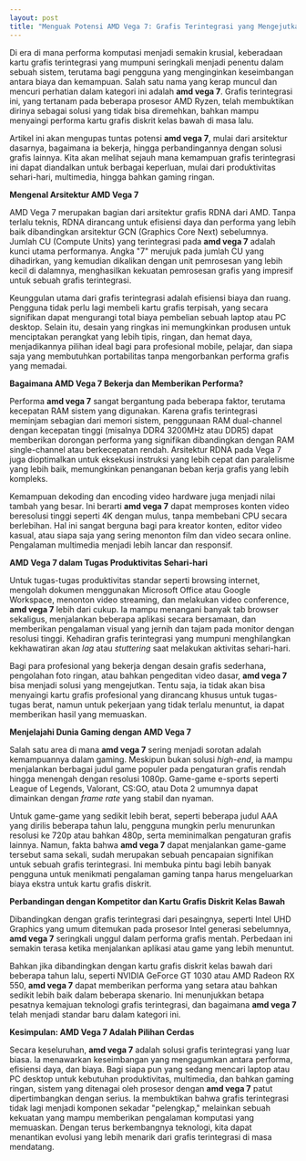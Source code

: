 ```yaml
---
layout: post
title: "Menguak Potensi AMD Vega 7: Grafis Terintegrasi yang Mengejutkan"
---
```


Di era di mana performa komputasi menjadi semakin krusial, keberadaan kartu grafis terintegrasi yang mumpuni seringkali menjadi penentu dalam sebuah sistem, terutama bagi pengguna yang menginginkan keseimbangan antara biaya dan kemampuan. Salah satu nama yang kerap muncul dan mencuri perhatian dalam kategori ini adalah **amd vega 7**. Grafis terintegrasi ini, yang tertanam pada beberapa prosesor AMD Ryzen, telah membuktikan dirinya sebagai solusi yang tidak bisa diremehkan, bahkan mampu menyaingi performa kartu grafis diskrit kelas bawah di masa lalu.

Artikel ini akan mengupas tuntas potensi **amd vega 7**, mulai dari arsitektur dasarnya, bagaimana ia bekerja, hingga perbandingannya dengan solusi grafis lainnya. Kita akan melihat sejauh mana kemampuan grafis terintegrasi ini dapat diandalkan untuk berbagai keperluan, mulai dari produktivitas sehari-hari, multimedia, hingga bahkan gaming ringan.

**Mengenal Arsitektur AMD Vega 7**

AMD Vega 7 merupakan bagian dari arsitektur grafis RDNA dari AMD. Tanpa terlalu teknis, RDNA dirancang untuk efisiensi daya dan performa yang lebih baik dibandingkan arsitektur GCN (Graphics Core Next) sebelumnya. Jumlah CU (Compute Units) yang terintegrasi pada **amd vega 7** adalah kunci utama performanya. Angka "7" merujuk pada jumlah CU yang dihadirkan, yang kemudian dikalikan dengan unit pemrosesan yang lebih kecil di dalamnya, menghasilkan kekuatan pemrosesan grafis yang impresif untuk sebuah grafis terintegrasi.

Keunggulan utama dari grafis terintegrasi adalah efisiensi biaya dan ruang. Pengguna tidak perlu lagi membeli kartu grafis terpisah, yang secara signifikan dapat mengurangi total biaya pembelian sebuah laptop atau PC desktop. Selain itu, desain yang ringkas ini memungkinkan produsen untuk menciptakan perangkat yang lebih tipis, ringan, dan hemat daya, menjadikannya pilihan ideal bagi para profesional mobile, pelajar, dan siapa saja yang membutuhkan portabilitas tanpa mengorbankan performa grafis yang memadai.

**Bagaimana AMD Vega 7 Bekerja dan Memberikan Performa?**

Performa **amd vega 7** sangat bergantung pada beberapa faktor, terutama kecepatan RAM sistem yang digunakan. Karena grafis terintegrasi meminjam sebagian dari memori sistem, penggunaan RAM dual-channel dengan kecepatan tinggi (misalnya DDR4 3200MHz atau DDR5) dapat memberikan dorongan performa yang signifikan dibandingkan dengan RAM single-channel atau berkecepatan rendah. Arsitektur RDNA pada Vega 7 juga dioptimalkan untuk eksekusi instruksi yang lebih cepat dan paralelisme yang lebih baik, memungkinkan penanganan beban kerja grafis yang lebih kompleks.

Kemampuan dekoding dan encoding video hardware juga menjadi nilai tambah yang besar. Ini berarti **amd vega 7** dapat memproses konten video beresolusi tinggi seperti 4K dengan mulus, tanpa membebani CPU secara berlebihan. Hal ini sangat berguna bagi para kreator konten, editor video kasual, atau siapa saja yang sering menonton film dan video secara online. Pengalaman multimedia menjadi lebih lancar dan responsif.

**AMD Vega 7 dalam Tugas Produktivitas Sehari-hari**

Untuk tugas-tugas produktivitas standar seperti browsing internet, mengolah dokumen menggunakan Microsoft Office atau Google Workspace, menonton video streaming, dan melakukan video conference, **amd vega 7** lebih dari cukup. Ia mampu menangani banyak tab browser sekaligus, menjalankan beberapa aplikasi secara bersamaan, dan memberikan pengalaman visual yang jernih dan tajam pada monitor dengan resolusi tinggi. Kehadiran grafis terintegrasi yang mumpuni menghilangkan kekhawatiran akan *lag* atau *stuttering* saat melakukan aktivitas sehari-hari.

Bagi para profesional yang bekerja dengan desain grafis sederhana, pengolahan foto ringan, atau bahkan pengeditan video dasar, **amd vega 7** bisa menjadi solusi yang mengejutkan. Tentu saja, ia tidak akan bisa menyaingi kartu grafis profesional yang dirancang khusus untuk tugas-tugas berat, namun untuk pekerjaan yang tidak terlalu menuntut, ia dapat memberikan hasil yang memuaskan.

**Menjelajahi Dunia Gaming dengan AMD Vega 7**

Salah satu area di mana **amd vega 7** sering menjadi sorotan adalah kemampuannya dalam gaming. Meskipun bukan solusi *high-end*, ia mampu menjalankan berbagai judul game populer pada pengaturan grafis rendah hingga menengah dengan resolusi 1080p. Game-game e-sports seperti League of Legends, Valorant, CS:GO, atau Dota 2 umumnya dapat dimainkan dengan *frame rate* yang stabil dan nyaman.

Untuk game-game yang sedikit lebih berat, seperti beberapa judul AAA yang dirilis beberapa tahun lalu, pengguna mungkin perlu menurunkan resolusi ke 720p atau bahkan 480p, serta meminimalkan pengaturan grafis lainnya. Namun, fakta bahwa **amd vega 7** dapat menjalankan game-game tersebut sama sekali, sudah merupakan sebuah pencapaian signifikan untuk sebuah grafis terintegrasi. Ini membuka pintu bagi lebih banyak pengguna untuk menikmati pengalaman gaming tanpa harus mengeluarkan biaya ekstra untuk kartu grafis diskrit.

**Perbandingan dengan Kompetitor dan Kartu Grafis Diskrit Kelas Bawah**

Dibandingkan dengan grafis terintegrasi dari pesaingnya, seperti Intel UHD Graphics yang umum ditemukan pada prosesor Intel generasi sebelumnya, **amd vega 7** seringkali unggul dalam performa grafis mentah. Perbedaan ini semakin terasa ketika menjalankan aplikasi atau game yang lebih menuntut.

Bahkan jika dibandingkan dengan kartu grafis diskrit kelas bawah dari beberapa tahun lalu, seperti NVIDIA GeForce GT 1030 atau AMD Radeon RX 550, **amd vega 7** dapat memberikan performa yang setara atau bahkan sedikit lebih baik dalam beberapa skenario. Ini menunjukkan betapa pesatnya kemajuan teknologi grafis terintegrasi, dan bagaimana **amd vega 7** telah menjadi standar baru dalam kategori ini.

**Kesimpulan: AMD Vega 7 Adalah Pilihan Cerdas**

Secara keseluruhan, **amd vega 7** adalah solusi grafis terintegrasi yang luar biasa. Ia menawarkan keseimbangan yang mengagumkan antara performa, efisiensi daya, dan biaya. Bagi siapa pun yang sedang mencari laptop atau PC desktop untuk kebutuhan produktivitas, multimedia, dan bahkan gaming ringan, sistem yang ditenagai oleh prosesor dengan **amd vega 7** patut dipertimbangkan dengan serius. Ia membuktikan bahwa grafis terintegrasi tidak lagi menjadi komponen sekadar "pelengkap," melainkan sebuah kekuatan yang mampu memberikan pengalaman komputasi yang memuaskan. Dengan terus berkembangnya teknologi, kita dapat menantikan evolusi yang lebih menarik dari grafis terintegrasi di masa mendatang.
